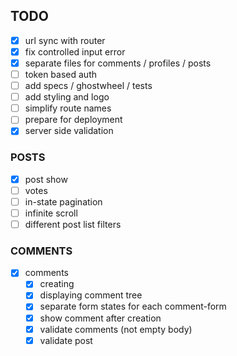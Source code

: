## TODO

- [x] url sync with router
- [x] fix controlled input error
- [x] separate files for comments / profiles / posts
- [ ] token based auth
- [ ] add specs / ghostwheel / tests
- [ ] add styling and logo
- [ ] simplify route names
- [ ] prepare for deployment
- [x] server side validation
### POSTS
- [x] post show
- [ ] votes
- [ ] in-state pagination
- [ ] infinite scroll
- [ ] different post list filters
### COMMENTS
- [x] comments
  - [x] creating
  - [x] displaying comment tree
  - [x] separate form states for each comment-form
  - [x] show comment after creation
  - [x] validate comments (not empty body)
  - [x] validate post
